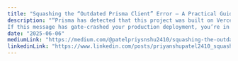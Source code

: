 ```yaml
---
title: "Squashing the “Outdated Prisma Client” Error — A Practical Guide to Deploying Next.js + Prisma on Vercel (2025)"
description: "“Prisma has detected that this project was built on Vercel, which caches dependencies. This leads to an outdated Prisma Client because Prisma’s auto‑generation isn’t triggered …”
If this message has gate‑crashed your production deployment, you’re in the right place. In this post I’ll walk you through why it happens and the exact steps to fix it, based on my own battle with a Next.js / Prisma stack on Vercel."
date: "2025-06-06"
mediumLink: "https://medium.com/@patelpriysnshu2410/squashing-the-outdated-prisma-client-error-a-practical-guide-to-deploying-next-js-89e1e7c01d2c"
linkedinLink: "https://www.linkedin.com/posts/priyanshupatel2410_squashing-the-outdated-prisma-client-error-activity-7336655238059233280-IY4D?utm_source=share&utm_medium=member_desktop&rcm=ACoAADhFrjEB_hDA-NfNwvIouvzkKjJdMi8jG60" # optional
---
```

